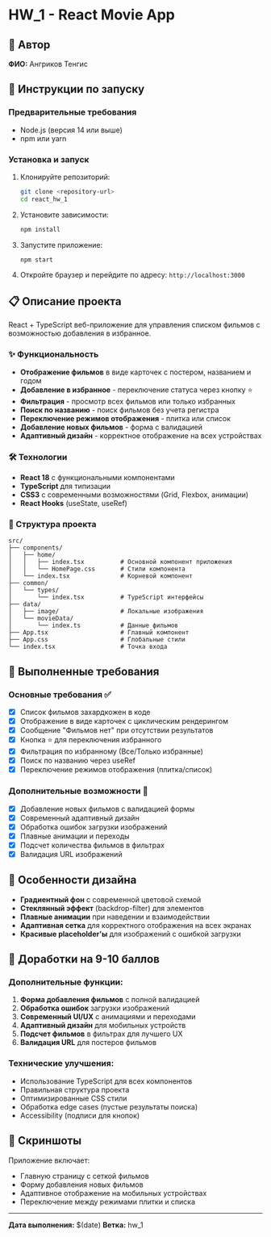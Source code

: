# HW_1 - React Movie App

## 👤 Автор
**ФИО:** Ангриков Тенгис

## 🚀 Инструкции по запуску

### Предварительные требования
- Node.js (версия 14 или выше)
- npm или yarn

### Установка и запуск
1. Клонируйте репозиторий:
   ```bash
   git clone <repository-url>
   cd react_hw_1
   ```

2. Установите зависимости:
   ```bash
   npm install
   ```

3. Запустите приложение:
   ```bash
   npm start
   ```

4. Откройте браузер и перейдите по адресу: `http://localhost:3000`

## 📋 Описание проекта

React + TypeScript веб-приложение для управления списком фильмов с возможностью добавления в избранное.

### ✨ Функциональность

- **Отображение фильмов** в виде карточек с постером, названием и годом
- **Добавление в избранное** - переключение статуса через кнопку ⭐
- **Фильтрация** - просмотр всех фильмов или только избранных
- **Поиск по названию** - поиск фильмов без учета регистра
- **Переключение режимов отображения** - плитка или список
- **Добавление новых фильмов** - форма с валидацией
- **Адаптивный дизайн** - корректное отображение на всех устройствах

### 🛠 Технологии

- **React 18** с функциональными компонентами
- **TypeScript** для типизации
- **CSS3** с современными возможностями (Grid, Flexbox, анимации)
- **React Hooks** (useState, useRef)

### 📁 Структура проекта

```
src/
├── components/
│   ├── home/
│   │   ├── index.tsx          # Основной компонент приложения
│   │   └── HomePage.css       # Стили компонента
│   └── index.tsx              # Корневой компонент
├── common/
│   └── types/
│       └── index.tsx          # TypeScript интерфейсы
├── data/
│   ├── image/                 # Локальные изображения
│   └── movieData/
│       └── index.ts           # Данные фильмов
├── App.tsx                    # Главный компонент
├── App.css                    # Глобальные стили
└── index.tsx                  # Точка входа
```

## 🎯 Выполненные требования

### Основные требования ✅
- [x] Список фильмов захардкожен в коде
- [x] Отображение в виде карточек с циклическим рендерингом
- [x] Сообщение "Фильмов нет" при отсутствии результатов
- [x] Кнопка ⭐ для переключения избранного
- [x] Фильтрация по избранному (Все/Только избранные)
- [x] Поиск по названию через useRef
- [x] Переключение режимов отображения (плитка/список)

### Дополнительные возможности 🚀
- [x] Добавление новых фильмов с валидацией формы
- [x] Современный адаптивный дизайн
- [x] Обработка ошибок загрузки изображений
- [x] Плавные анимации и переходы
- [x] Подсчет количества фильмов в фильтрах
- [x] Валидация URL изображений

## 🎨 Особенности дизайна

- **Градиентный фон** с современной цветовой схемой
- **Стеклянный эффект** (backdrop-filter) для элементов
- **Плавные анимации** при наведении и взаимодействии
- **Адаптивная сетка** для корректного отображения на всех экранах
- **Красивые placeholder'ы** для изображений с ошибкой загрузки

## 🔧 Доработки на 9-10 баллов

### Дополнительные функции:
1. **Форма добавления фильмов** с полной валидацией
2. **Обработка ошибок** загрузки изображений
3. **Современный UI/UX** с анимациями и переходами
4. **Адаптивный дизайн** для мобильных устройств
5. **Подсчет фильмов** в фильтрах для лучшего UX
6. **Валидация URL** для постеров фильмов

### Технические улучшения:
- Использование TypeScript для всех компонентов
- Правильная структура проекта
- Оптимизированные CSS стили
- Обработка edge cases (пустые результаты поиска)
- Accessibility (подписи для кнопок)

## 📱 Скриншоты

Приложение включает:
- Главную страницу с сеткой фильмов
- Форму добавления новых фильмов
- Адаптивное отображение на мобильных устройствах
- Переключение между режимами плитки и списка

---

**Дата выполнения:** $(date)
**Ветка:** hw_1